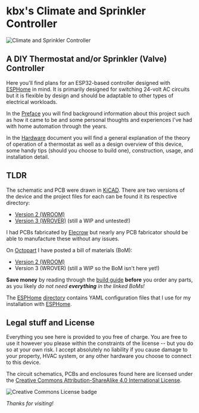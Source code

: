 # kbx's Climate and Sprinkler Controller

![Climate and Sprinkler Controller](images/front-small.jpg "Climate and Sprinkler Controller")

## A DIY Thermostat and/or Sprinkler (Valve) Controller

Here you'll find plans for an ESP32-based controller designed with [ESPHome](https://esphome.io) in mind. It is
 primarily designed for switching 24-volt AC circuits but it is flexible by design and should be adaptable to other
  types of electrical workloads.

In the [Preface](PREFACE.md) you will find background information about this project such as how it came to be and
 some personal thoughts and experiences I've had with home automation through the years.

In the [Hardware](HARDWARE.md) document you will find a general explanation of the theory of operation of a thermostat
 as well as a design overview of this device, some handy tips (should you choose to build one), construction, usage, 
 and installation detail.

## TLDR

The schematic and PCB were drawn in [KiCAD](https://www.kicad.org). There are two versions of the device and the
 project files for each can be found it its respective directory:
 - [Version 2 (WROOM)](WROOM/)
 - [Version 3 (WROVER)](WROVER/) (still a WIP and untested!)

I had PCBs fabricated by [Elecrow](https://www.elecrow.com) but nearly any PCB fabricator should be able to manufacture these without any issues.

On [Octopart](https://octopart.com) I have posted a bill of materials (BoM):
 - [Version 2 (WROOM)](https://octopart.com/bom-tool/Y3Xc4zFl)
 - Version 3 (WROVER) (still a WIP so the BoM isn't here yet!)

**Save money** by reading through the [build guide](HARDWARE.md) **before** you order any parts, as you likely _do not need **everything** in the linked BoMs!_

The [ESPHome](https://esphome.io) [directory](ESPHome/) contains YAML configuration files that I use for my installation with [ESPHome](https://esphome.io).

## Legal stuff and License

Everything you see here is provided to you free of charge. You are free to use it however you please within the constraints of the license -- but you do so at your own risk. I accept absolutely no liability if you cause damage to your property, HVAC system, or any other hardware you choose to connect to this device.

The circuit schematics, PCBs and enclosures found here are licensed under the
 [Creative Commons Attribution-ShareAlike 4.0 International License](http://creativecommons.org/licenses/by-sa/4.0/).

![Creative Commons License badge](https://i.creativecommons.org/l/by-sa/4.0/88x31.png)

_Thanks for visiting!_
